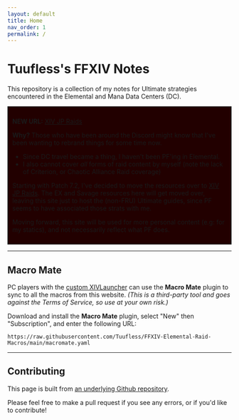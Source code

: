 ```yaml
---
layout: default
title: Home
nav_order: 1
permalink: /
---
```


# Tuufless's FFXIV Notes

This repository is a collection of my notes for Ultimate strategies encountered in
the Elemental and Mana Data Centers (DC).

<div style="background-color: #200 ; padding: 10px; border: 1px solid;">
<p><b>NEW URL:</b> <a href="https://xivjpraids.com/">XIV JP Raids</a></p>
<p><b>Why?</b> Those who have been around the Discord might know that I've been
wanting to rebrand things for some time now.</p>
<ul>
  <li>Since DC travel became a thing, I haven't been PF'ing in Elemental.</li>
  <li>I also cannot cover <em>all</em> forms of raid content by myself (note
  the lack of Criterion, or Chaotic Alliance Raid coverage)</li>
</ul>
<p>Starting with Patch 7.2, I've decided to move the resources over to 
<a href="https://xivjpraids.com/">XIV JP Raids</a>. The EX and Savage resources
here will get moved over, leaving this site just to host the (non-FRU) Ultimate
guides, since PF seems to have associated those strats with me.</p>
<p>Moving forward, this site will be used for more personal content (e.g: for
my statics), and not necessarily reflect what PF does.</p>
</div>

---

## Macro Mate

PC players with the [custom XIVLauncher](https://goatcorp.github.io/) can use
the **Macro Mate** plugin to sync to all the macros from this website. *(This
is a third-party tool and goes against the Terms of Service, so use at your own
risk.)*

Download and install the **Macro Mate** plugin, select "New" then
"Subscription", and enter the following URL:
```
https://raw.githubusercontent.com/Tuufless/FFXIV-Elemental-Raid-Macros/main/macromate.yaml
```

---

## Contributing

This page is built from [an underlying Github repository](https://github.com/Tuufless/FFXIV-Elemental-raid-macros).

Please feel free to make a pull request if you see any errors, or if you'd like
to contribute!

<script data-goatcounter="https://tuufless.goatcounter.com/count"
        async src="//gc.zgo.at/count.js"></script>
